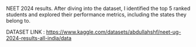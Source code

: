 NEET 2024 results. After diving into the dataset, I identified the top 5 ranked students and explored their performance metrics, including the states they belong to.

DATASET LINK : https://www.kaggle.com/datasets/abdullahshf/neet-ug-2024-results-all-india/data
